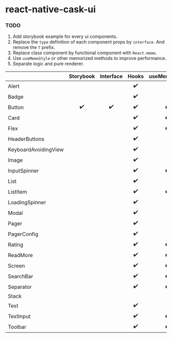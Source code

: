 # react-native-cask-ui

### TODO
1. Add storybook example for every ui components.
2. Replace the `type` definition of each component props by `interface`. And remove the `T` prefix.
3. Replace class component by functional component with `React.memo`.
4. Use `useMemoStyle` or other memorized methods to improve performance.
5. Separate logic and pure renderer.

|                      | Storybook | Interface | Hooks | useMemoStyle | Renderer | 
| -------------------- | :-------: | :-------: | :---: | :----------: | :------: |
| Alert                |           |           | ✔️     |              |          |
| Badge                |           |           | ✔️     |              |          |
| Button               | ✔️         | ✔️         | ✔️     | ✔️            |          | 
| Card                 |           |           | ✔️     | ✔️            |          |
| Flex                 |           |           | ✔️     | ✔️            |          |
| HeaderButtons        |           |           | ✔️     |              |          |
| KeyboardAvoidingView |           |           | ✔️     |              |          |
| Image                |           |           | ✔️     |              |          |
| InputSpinner         |           |           | ✔️     | ✔️            |          |
| List                 |           |           | ✔️     |              |          |
| ListItem             |           |           | ✔️     | ✔️            |          |
| LoadingSpinner       |           |           | ✔️     |              | ✔️        |
| Modal                |           |           | ✔️     |              |          |
| Pager                |           |           | ✔️     |              |          |
| PagerConfig          |           |           | ✔️     |              |          |
| Rating               |           |           | ✔️     | ✔️            |          |
| ReadMore             |           |           | ✔️     | ✔️            |          |
| Screen               |           |           | ✔️     | ✔️            |          |
| SearchBar            |           |           | ✔️     | ✔️            | ✔️        |
| Separator            |           |           | ✔️     | ✔️            |          |
| Stack                |           |           |       |              |          |
| Text                 |           |           | ✔️     |              |          |
| TextInput            |           |           | ✔️     | ✔️            |          |
| Toolbar              |           |           | ✔️     | ✔️            |          |
